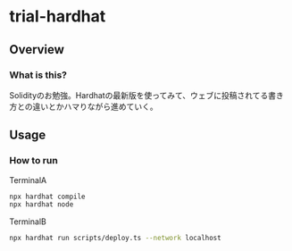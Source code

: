 # trial-hardhat

## Overview

### What is this?
Solidityのお勉強。Hardhatの最新版を使ってみて、ウェブに投稿されてる書き方との違いとかハマりながら進めていく。

## Usage

### How to run
TerminalA
```bash
npx hardhat compile
npx hardhat node
```
TerminalB
```bash
npx hardhat run scripts/deploy.ts --network localhost
```
